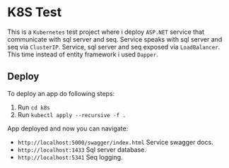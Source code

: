 ﻿# K8S Test
This is a `Kubernetes` test project where i deploy `ASP.NET` service that communicate with sql server and seq. Service speaks with sql server and seq via `ClusterIP`. Service, sql server and seq exposed via `LoadBalancer`. This time instead of entity framework i used `Dapper`.

## Deploy
To deploy an app do following steps:
1. Run `cd k8s`
2. Run `kubectl apply --recursive -f .`

App deployed and now you can navigate:
- `http://localhost:5000/swagger/index.html` Service swagger docs.
- `http://localhost:1433` Sql server database.
- `http://localhost:5341` Seq logging.

